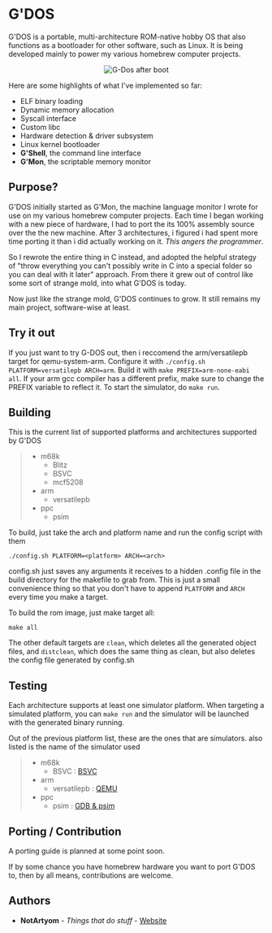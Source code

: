 # G'DOS

G'DOS is a portable, multi-architecture ROM-native hobby OS that also functions as a bootloader for other software, such as Linux.
It is being developed mainly to power my various homebrew computer projects.

<p align="center">
    <img src="https://i.imgur.com/DrvTYt8.png" alt="G-Dos after boot"></img>
</p>

Here are some highlights of what I've implemented so far:
* ELF binary loading
* Dynamic memory allocation
* Syscall interface
* Custom libc
* Hardware detection & driver subsystem
* Linux kernel bootloader
* **G'Shell**, the command line interface
* **G'Mon**, the scriptable memory monitor

## Purpose?

G'DOS initially started as G'Mon, the machine language monitor I wrote for use on my various homebrew computer projects.
Each time I began working with a new piece of hardware, I had to port the its 100% assembly source over the the new machine.
After 3 architectures, i figured i had spent more time porting it than i did actually working on it. *This angers the programmer*.

So I rewrote the entire thing in C instead, and adopted the helpful strategy of "throw everything you can't possibly write in C into a special folder so you can deal with it later" approach.
From there it grew out of control like some sort of strange mold, into what G'DOS is today.

Now just like the strange mold, G'DOS continues to grow.
It still remains my main project, software-wise at least.

## Try it out

If you just want to try G-DOS out, then i reccomend the arm/versatilepb target for qemu-system-arm.
Configure it with `./config.sh PLATFORM=versatilepb ARCH=arm`.
Build it with `make PREFIX=arm-none-eabi all`. If your arm gcc compiler has a different prefix, make sure to change the PREFIX variable to reflect it.
To start the simulator, do `make run`.

## Building

This is the current list of supported platforms and architectures supported by G'DOS
> * m68k
>   * Blitz
>   * BSVC
>   * mcf5208
> * arm
>   * versatilepb
> * ppc
>   * psim

To build, just take the arch and platform name and run the config script with them
```
./config.sh PLATFORM=<platform> ARCH=<arch>
```
config.sh just saves any arguments it receives to a hidden .config file in the build directory for the makefile to grab from. This is just a small convenience thing so that you don't have to append `PLATFORM` and `ARCH` every time you make a target.

To build the rom image, just make target all:

```
make all
```
The other default targets are `clean`, which deletes all the generated object files, and `distclean`, which does the same thing as clean, but also deletes the config file generated by config.sh

## Testing

Each architecture supports at least one simulator platform. When targeting a simulated platform, you can `make run` and the simulator will be launched with the generated binary running.

Out of the previous platform list, these are the ones that are simulators. also listed is the name of the simulator used

> * m68k
>   * BSVC : [BSVC](https://github.com/BSVC/bsvc)
> * arm
>   * versatilepb : [QEMU](https://wiki.qemu.org/Documentation/Platforms/ARM)
> * ppc
>   * psim : [GDB & psim](https://www.sourceware.org/psim/)

## Porting / Contribution

A porting guide is planned at some point soon.

If by some chance you have homebrew hardware you want to port G'DOS to, then by all means, contributions are welcome.

## Authors

* **NotArtyom** - *Things that do stuff* - [Website](http://notartyoms-box.com)
